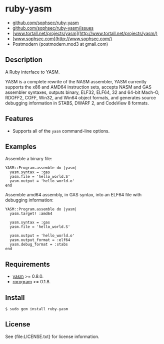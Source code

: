 # ruby-yasm

* [github.com/sophsec/ruby-yasm](http://github.com/sophsec/ruby-yasm/)
* [github.com/sophsec/ruby-yasm/issues](http://github.com/sophsec/ruby-yasm/issues)
* [www.tortall.net/projects/yasm](http://www.tortall.net/projects/yasm/)
* [www.sophsec.com](http://www.sophsec.com/)
* Postmodern (postmodern.mod3 at gmail.com)

## Description

A Ruby interface to YASM.

YASM is a complete rewrite of the NASM assembler, YASM currently supports
the x86 and AMD64 instruction sets, accepts NASM and GAS assembler syntaxes,
outputs binary, ELF32, ELF64, 32 and 64-bit Mach-O, RDOFF2, COFF, Win32,
and Win64 object formats, and generates source debugging information in
STABS, DWARF 2, and CodeView 8 formats.

## Features

* Supports all of the `yasm` command-line options.

## Examples

Assemble a binary file:

    YASM::Program.assemble do |yasm|
      yasm.syntax = :gas
      yasm.file = 'hello_world.S'
      yasm.output = 'hello_world.o'
    end

Assemble amd64 assembly, in GAS syntax, into an ELF64 file with
debugging information:

    YASM::Program.assemble do |yasm|
      yasm.target! :amd64

      yasm.syntax = :gas
      yasm.file = 'hello_world.S'

      yasm.output = 'hello_world.o'
      yasm.output_format = :elf64
      yasm.debug_format = :stabs
    end

## Requirements

* [yasm](http://www.tortall.net/projects/yasm/) >= 0.8.0.
* [rprogram](http://rprogram.rubyforge.org/) >= 0.1.8.

## Install

    $ sudo gem install ruby-yasm

## License

See {file:LICENSE.txt} for license information.

